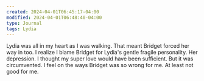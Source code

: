 ```yaml
---
created: 2024-04-01T06:45:17-04:00
modified: 2024-04-01T06:48:40-04:00
type: Journal
tags: Lydia
---
```


Lydia was all in my heart as I was walking. That meant Bridget forced her way in too. I realize I blame Bridget for Lydia's gentle fragile personality. Her depression. I thought my super love would have been sufficient. But it was circumvented. I feel on the ways Bridget was so wrong for me. At least not good for me.
